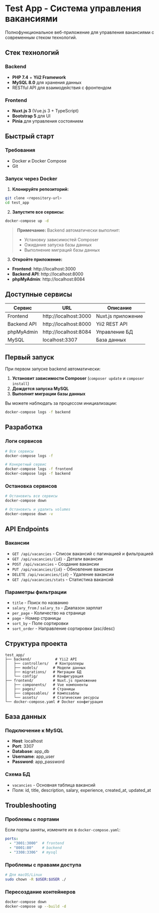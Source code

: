 # Test App - Система управления вакансиями

Полнофункциональное веб-приложение для управления вакансиями с современным стеком технологий.

## Стек технологий

### Backend
- **PHP 7.4** + **Yii2 Framework**
- **MySQL 8.0** для хранения данных
- RESTful API для взаимодействия с фронтендом

### Frontend
- **Nuxt.js 3** (Vue.js 3 + TypeScript)
- **Bootstrap 5** для UI
- **Pinia** для управления состоянием

## Быстрый старт

### Требования
- Docker и Docker Compose
- Git

### Запуск через Docker

1. **Клонируйте репозиторий:**
```bash
git clone <repository-url>
cd test_app
```

2. **Запустите все сервисы:**
```bash
docker-compose up -d
```

> **Примечание:** Backend автоматически выполнит:
> - Установку зависимостей Composer
> - Ожидание запуска базы данных
> - Выполнение миграций базы данных

3. **Откройте приложение:**
- **Frontend**: http://localhost:3000
- **Backend API**: http://localhost:8000
- **phpMyAdmin**: http://localhost:8084

## Доступные сервисы

| Сервис      | URL                   | Описание           |
| ----------- | --------------------- | ------------------ |
| Frontend    | http://localhost:3000 | Nuxt.js приложение |
| Backend API | http://localhost:8000 | Yii2 REST API      |
| phpMyAdmin  | http://localhost:8084 | Управление БД      |
| MySQL       | localhost:3307        | База данных        |

## Первый запуск

При первом запуске backend автоматически:

1. **Установит зависимости Composer** (`composer update` и `composer install`)
2. **Дождется запуска MySQL**
3. **Выполнит миграции базы данных**

Вы можете наблюдать за процессом инициализации:
```bash
docker-compose logs -f backend
```

## Разработка

### Логи сервисов
```bash
# Все сервисы
docker-compose logs -f

# Конкретный сервис
docker-compose logs -f frontend
docker-compose logs -f backend
```

### Остановка сервисов
```bash
# Остановить все сервисы
docker-compose down

# Остановить и удалить volumes
docker-compose down -v
```

## API Endpoints

### Вакансии
- `GET /api/vacancies` - Список вакансий с пагинацией и фильтрацией
- `GET /api/vacancies/{id}` - Детали вакансии
- `POST /api/vacancies` - Создание вакансии
- `PUT /api/vacancies/{id}` - Обновление вакансии
- `DELETE /api/vacancies/{id}` - Удаление вакансии
- `GET /api/vacancies/stats` - Статистика вакансий

### Параметры фильтрации
- `title` - Поиск по названию
- `salary_from` / `salary_to` - Диапазон зарплат
- `per_page` - Количество на странице
- `page` - Номер страницы
- `sort_by` - Поле сортировки
- `sort_order` - Направление сортировки (asc/desc)

## Структура проекта

```
test_app/
├── backend/           # Yii2 API
│   ├── controllers/   # Контроллеры
│   ├── models/       # Модели данных
│   ├── migrations/   # Миграции БД
│   └── config/       # Конфигурация
├── frontend/         # Nuxt.js приложение
│   ├── components/   # Vue компоненты
│   ├── pages/        # Страницы
│   ├── composables/  # Композаблы
│   └── assets/       # Статические ресурсы
└── docker-compose.yaml # Docker конфигурация
```

## База данных

### Подключение к MySQL
- **Host**: localhost
- **Port**: 3307
- **Database**: app_db
- **Username**: app_user
- **Password**: app_password

### Схема БД
- `vacancies` - Основная таблица вакансий
- Поля: id, title, description, salary, experience, created_at, updated_at

## Troubleshooting

### Проблемы с портами
Если порты заняты, измените их в `docker-compose.yaml`:
```yaml
ports:
  - "3001:3000"  # frontend
  - "8001:80"    # backend
  - "3308:3306"  # mysql
```

### Проблемы с правами доступа
```bash
# Для macOS/Linux
sudo chown -R $USER:$USER ./
```

### Пересоздание контейнеров
```bash
docker-compose down
docker-compose up --build -d
```
